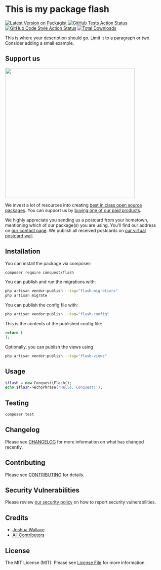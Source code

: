 # This is my package flash

[![Latest Version on Packagist](https://img.shields.io/packagist/v/conquest/flash.svg?style=flat-square)](https://packagist.org/packages/conquest/flash)
[![GitHub Tests Action Status](https://img.shields.io/github/actions/workflow/status/conquest/flash/run-tests.yml?branch=main&label=tests&style=flat-square)](https://github.com/conquest/flash/actions?query=workflow%3Arun-tests+branch%3Amain)
[![GitHub Code Style Action Status](https://img.shields.io/github/actions/workflow/status/conquest/flash/fix-php-code-style-issues.yml?branch=main&label=code%20style&style=flat-square)](https://github.com/conquest/flash/actions?query=workflow%3A"Fix+PHP+code+style+issues"+branch%3Amain)
[![Total Downloads](https://img.shields.io/packagist/dt/conquest/flash.svg?style=flat-square)](https://packagist.org/packages/conquest/flash)

This is where your description should go. Limit it to a paragraph or two. Consider adding a small example.

## Support us

[<img src="https://github-ads.s3.eu-central-1.amazonaws.com/flash.jpg?t=1" width="419px" />](https://spatie.be/github-ad-click/flash)

We invest a lot of resources into creating [best in class open source packages](https://spatie.be/open-source). You can support us by [buying one of our paid products](https://spatie.be/open-source/support-us).

We highly appreciate you sending us a postcard from your hometown, mentioning which of our package(s) you are using. You'll find our address on [our contact page](https://spatie.be/about-us). We publish all received postcards on [our virtual postcard wall](https://spatie.be/open-source/postcards).

## Installation

You can install the package via composer:

```bash
composer require conquest/flash
```

You can publish and run the migrations with:

```bash
php artisan vendor:publish --tag="flash-migrations"
php artisan migrate
```

You can publish the config file with:

```bash
php artisan vendor:publish --tag="flash-config"
```

This is the contents of the published config file:

```php
return [
];
```

Optionally, you can publish the views using

```bash
php artisan vendor:publish --tag="flash-views"
```

## Usage

```php
$flash = new Conquest\Flash();
echo $flash->echoPhrase('Hello, Conquest!');
```

## Testing

```bash
composer test
```

## Changelog

Please see [CHANGELOG](CHANGELOG.md) for more information on what has changed recently.

## Contributing

Please see [CONTRIBUTING](CONTRIBUTING.md) for details.

## Security Vulnerabilities

Please review [our security policy](../../security/policy) on how to report security vulnerabilities.

## Credits

- [Joshua Wallace](https://github.com/jdw5)
- [All Contributors](../../contributors)

## License

The MIT License (MIT). Please see [License File](LICENSE.md) for more information.
